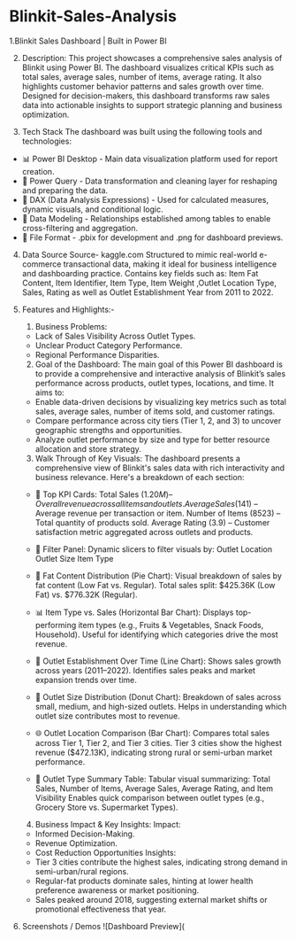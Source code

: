 # Blinkit-Sales-Analysis
1.Blinkit Sales Dashboard | Built in Power BI

2. Description:
This project showcases a comprehensive sales analysis of Blinkit using Power BI. The dashboard visualizes critical KPIs such as total sales, average sales, number of items, average rating. It also highlights customer behavior patterns and sales growth over time. Designed for decision-makers, this dashboard transforms raw sales data into actionable insights to support strategic planning and business optimization.

3. Tech Stack
The dashboard was built using the following tools and technologies:
- 📊 Power BI Desktop - Main data visualization platform used for report creation.
- 📁 Power Query - Data transformation and cleaning layer for reshaping and preparing the data.
- 🧠 DAX (Data Analysis Expressions) - Used for calculated measures, dynamic visuals, and conditional logic.
- 📝 Data Modeling -  Relationships established among tables  to enable cross-filtering and aggregation.
- 📂 File Format - .pbix for development and .png for dashboard previews.

4. Data Source
   Source- kaggle.com
   Structured to mimic real-world e-commerce transactional data, making it ideal for business intelligence and
   dashboarding practice.
   Contains key fields such as: Item Fat Content, Item Identifier, Item Type, Item Weight ,Outlet Location Type,
   Sales, Rating as well as Outlet Establishment Year from 2011 to 2022.

5. Features and Highlights:-
   
   1. Business Problems:
    - Lack of Sales Visibility Across Outlet Types.
    - Unclear Product Category Performance.
    - Regional Performance Disparities.
      
   2. Goal of the Dashboard:
     The main goal of this Power BI dashboard is to provide a comprehensive and interactive analysis of Blinkit’s sales
     performance across products, outlet types, locations, and time.
      It aims to:
    - Enable data-driven decisions by visualizing key metrics such as total sales, average sales, number of items sold, and         customer ratings.
    -  Compare performance across city tiers (Tier 1, 2, and 3) to uncover geographic strengths and opportunities.
    -  Analyze outlet performance by size and type for better resource allocation and store strategy.

   3. Walk Through of Key Visuals:
      The dashboard presents a comprehensive view of Blinkit's sales data with rich interactivity and business relevance.
      Here's a breakdown of each section:
      
    - 📌 Top KPI Cards:
          Total Sales ($1.20M) – Overall revenue across all items and outlets.
          Average Sales ($141) – Average revenue per transaction or item.
          Number of Items (8523) – Total quantity of products sold.
          Average Rating (3.9) – Customer satisfaction metric aggregated across outlets and products.
      
    - 📁 Filter Panel:
          Dynamic slicers to filter visuals by:
          Outlet Location
          Outlet Size
          Item Type
          
    - 🥧 Fat Content Distribution (Pie Chart):
           Visual breakdown of sales by fat content (Low Fat vs. Regular).
           Total sales split: $425.36K (Low Fat) vs. $776.32K (Regular).
      
    - 📊 Item Type vs. Sales (Horizontal Bar Chart):
           Displays top-performing item types (e.g., Fruits & Vegetables, Snack Foods, Household).
           Useful for identifying which categories drive the most revenue.

    - 🏪 Outlet Establishment Over Time (Line Chart):
          Shows sales growth across years (2011–2022).
          Identifies sales peaks and market expansion trends over time.

    - 🍩 Outlet Size Distribution (Donut Chart):
           Breakdown of sales across small, medium, and high-sized outlets.
           Helps in understanding which outlet size contributes most to revenue.

    - 🌐 Outlet Location Comparison (Bar Chart):
           Compares total sales across Tier 1, Tier 2, and Tier 3 cities.
           Tier 3 cities show the highest revenue ($472.13K), indicating strong rural or semi-urban market performance.

    - 🛒 Outlet Type Summary Table:
           Tabular visual summarizing:
                    Total Sales, Number of Items, Average Sales, Average Rating, and Item Visibility
           Enables quick comparison between outlet types (e.g., Grocery Store vs. Supermarket Types).

    4. Business Impact & Key Insights:
        Impact:
     - Informed Decision-Making.
     - Revenue Optimization.
     - Cost Reduction Opportunities
        Insights:
     - Tier 3 cities contribute the highest sales, indicating strong demand in semi-urban/rural regions.
     - Regular-fat products dominate sales, hinting at lower health preference awareness or market positioning.
     - Sales peaked around 2018, suggesting external market shifts or promotional effectiveness that year.

6. Screenshots / Demos
   ![Dashboard Preview](
